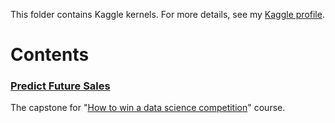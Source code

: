 This folder contains Kaggle kernels.
For more details, see my [Kaggle profile](https://www.kaggle.com/lenferdetroud).
  
# Contents
### [Predict Future Sales](https://www.kaggle.com/c/competitive-data-science-predict-future-sales)
The capstone for "[How to win a data science competition](https://www.coursera.org/learn/competitive-data-science)" course.
